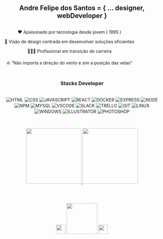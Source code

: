 <h2 align='center'>Andre Felipe dos Santos = {  ... designer, webDeveloper  }</a></h2>

<div style='display: flex'>
  <div align="center">
    <p>
      ❤️ Apaixonado por tecnologia desde jovem ( 1995 )
    </p>
    <p>
      🎯 Visão de design centrada em desenvolver soluções eficientes
    </p>
    <p>
      👨🏾‍💻 Profissional em transição de carreira 
    </p>
    </p>
      ⛵️ "Não importa a direção do vento e sim a posição das velas"
    </p>    
  </div>
</div>

##

<h3 align="center"> Stacks Developer </h3>
<div style='display: inline_block' align='center'><br>
  
  <img align='center' alt='HTML' src="https://icongr.am/devicon/html5-original.svg?size=40&color=currentColor"/>
  <img align='center' alt='CSS' src="https://icongr.am/devicon/css3-original.svg?size=40&color=currentColor"/>
  <img align='center' alt='JAVASCRIPT' src="https://icongr.am/devicon/javascript-original.svg?size=40&color=currentColor"/>
  <img align='center' alt='REACT' src="https://icongr.am/devicon/react-original.svg?size=40&color=2068ac" />
  <img align='center' alt='DOCKER' src="https://icongr.am/devicon/docker-original.svg?size=40&color=2068ac" />
  <img align='center' alt='EXPRESS' src="https://icongr.am/devicon/express-original.svg?size=40&color=2068ac" />
  <img align='center' alt='NODE' src="https://icongr.am/devicon/nodejs-original.svg?size=40&color=000000" />
  <img align='center' alt='NPM' src="https://icongr.am/devicon/npm-original-wordmark.svg?size=40&color=000000" />
  <img align='center' alt='MYSQL' src="https://icongr.am/devicon/mysql-original-wordmark.svg?size=40&color=000000" />
  <img align='center' alt='VSCODE' src="https://icongr.am/devicon/visualstudio-plain.svg?size=40&color=000000" />

  <img align='center' alt='SLACK' src="https://icongr.am/devicon/slack-original.svg?size=40&color=000000"/>
  <img align='center' alt='TRELLO' src="https://icongr.am/devicon/trello-plain.svg?size=40&color=2689ba" />
  
  <img align='center' alt='GIT' src="https://icongr.am/devicon/git-original.svg?size=40&color=currentColor"/>
  <img align='center' alt='LINUX' src="https://icongr.am/devicon/linux-original.svg?size=40&color=2068ac" />
  <img align='center' alt='WINDOWS' src="https://icongr.am/devicon/windows8-original.svg?size=40&color=000000" />
  
  <img align='center' alt='ILLUSTRATOR' src="https://icongr.am/devicon/illustrator-plain.svg?size=40&color=ac6b20"/>
  <img align='center' alt='PHOTOSHOP' src="https://icongr.am/devicon/photoshop-plain.svg?size=40&color=2068ac"  />
</div>

##




<br>
<div align="center">
  <a href="https://github.com/afstudiox"><img height="180em" src="https://github-readme-stats.vercel.app/api?username=afstudiox&show_icons=true&theme=github_dark&include_all_commits=true&count_private=true"/>
  <img height="180em" src="https://github-readme-stats.vercel.app/api/top-langs/?username=afstudiox&layout=compact&langs_count=7&theme=github_dark"/>
</div>


##

<div style='display: inline_block' align='center'><br>
  
  <a href = 'https://wa.me/5527998415708' target = '_blank'> <img height='30px' src='https://img.shields.io/badge/WhatsApp-25D366?style=for-the-badge&logo=whatsapp&logoColor=white'></a>
  <a href = 'mailto:afelipes@gmail.com' target = '_blank'> <img width='100px' eight='30px' src='https://img.shields.io/badge/Gmail-D14836?style=for-the-badge&logo=gmail&logoColor=white'></a>
  <a href = 'https://www.linkedin.com/in/afelipes/' target = '_blank'> <img height='30px' src='https://img.shields.io/badge/LinkedIn-0077B5?style=for-the-badge&logo=linkedin&logoColor=white'></a>

</div>
